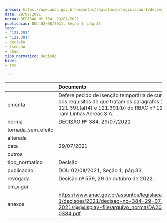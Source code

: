 ```yaml
---
anexos: https://www.anac.gov.br/assuntos/legislacao/legislacao-1/decisoes/2021/decisao-no-384-29-07-2021/@@display-file/arquivo_norma/DA2021-0384.pdf
data: 29/07/2021
norma: DECISÃO Nº 384, 29/07/2021
publicacao: DOU 02/08/2021, Seção 1, pág.33
tags:
- '121.291'
- '121.391'
- decisão
- isenção
- rbac
tipo_normatico: Decisão
hide: 
- toc 
 
---
```


|                    | Documento                                                                                                                                                                          |
|:-------------------|:-----------------------------------------------------------------------------------------------------------------------------------------------------------------------------------|
| ementa             | Defere pedido de isenção temporária de cumprimento dos requisitos de que tratam os parágrafos 121.291(a), 121.391(a)(4) e 121.391(b) do RBAC nº 121, para a Tam Linhas Aéreas S.A. |
| norma              | DECISÃO Nº 384, 29/07/2021                                                                                                                                                         |
| tornada_sem_efeito |                                                                                                                                                                                    |
| alterada           |                                                                                                                                                                                    |
| data               | 29/07/2021                                                                                                                                                                         |
| outros             |                                                                                                                                                                                    |
| tipo_normatico     | Decisão                                                                                                                                                                            |
| publicacao         | DOU 02/08/2021, Seção 1, pág.33                                                                                                                                                    |
| revogada           | Decisão nº 559, 29 de outubro de 2022.                                                                                                                                             |
| em_vigor           |                                                                                                                                                                                    |
| anexos             | https://www.anac.gov.br/assuntos/legislacao/legislacao-1/decisoes/2021/decisao-no-384-29-07-2021/@@display-file/arquivo_norma/DA2021-0384.pdf                                      |
